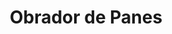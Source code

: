 ---
title: "Obrador de Panes"
url: /ciudad-autonoma-de-buenos-aires/obrador-de-panes/
shop: panadería
---